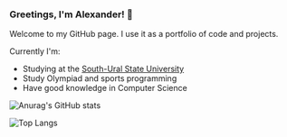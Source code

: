 
### Greetings, I'm Alexander! 👋

Welcome to my GitHub page. I use it as a portfolio of code and projects.


Currently I'm:
- Studying at the [South-Ural State University](https://www.susu.ru/)
- Study Olympiad and sports programming
- Have good knowledge in Computer Science


![Anurag's GitHub stats](https://github-readme-stats.vercel.app/api?username=MrSago&custom_title=MrSago's+GitHub+Stats&hide=stars&include_all_commits=true&count_private=true&show_icons=true&theme=jolly)

![Top Langs](https://github-readme-stats.vercel.app/api/top-langs/?username=MrSago&theme=jolly&layout=compact&langs_count=6&hide=html,pascal,lua,xbase,fortran,visual+basic,makefile,css)

